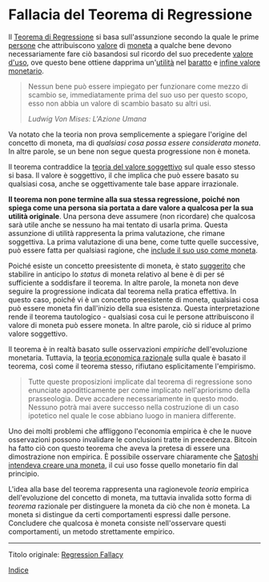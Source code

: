 # Fallacia del Teorema di Regressione



Il [Teorema di Regressione](https://wiki.mises.org/wiki/Regression_theorem) si basa sull'assunzione secondo la quale le prime [persone](ch101-glossary.md#persona) che attribuiscono [valore](ch101-glossary.md#valore) di [moneta](ch005-money-taxonomy.md) a qualche bene devono necessariamente fare ciò basandosi sul ricordo del suo precedente [valore d'uso](https://en.wikipedia.org/wiki/Use_value), ove questo bene ottiene dapprima un'[utilità](ch101-glossary.md#utilità) nel [baratto](https://it.wikipedia.org/wiki/Baratto) e [infine valore monetario](https://mises.org/library/human-action-0/html/pp/778).

> Nessun bene può essere impiegato per funzionare come mezzo di scambio se, immediatamente prima del suo uso per questo scopo, esso non abbia un valore di scambio basato su altri usi.
>
> *Ludwig Von Mises: L'Azione Umana*

Va notato che la teoria non prova semplicemente a spiegare l'origine del concetto di moneta, ma di _qualsiasi cosa possa essere considerata moneta_. In altre parole, se un bene non segue questa progressione non è moneta.

Il teorema contraddice la [teoria del valore soggettivo](https://en.wikipedia.org/wiki/Subjective_theory_of_value) sul quale esso stesso si basa. Il valore è soggettivo, il che implica che può essere basato su qualsiasi cosa, anche se oggettivamente tale base appare irrazionale.

**Il teorema non pone termine alla sua stessa regressione, poiché non spiega come una persona sia portata a dare valore a qualcosa per la sua utilità originale**. Una persona deve assumere (non ricordare) che qualcosa sarà utile anche se nessuno ha mai tentato di usarla prima. Questa assunzione di utilità rappresenta la prima valutazione, che rimane soggettiva. La prima valutazione di una bene, come tutte quelle successive, può essere fatta per qualsiasi ragione, che [include il suo uso come moneta](ch089-collectible-tautology.md).

Poiché esiste un concetto preesistente di moneta, è stato [suggerito](https://mises.org/library/cryptocurrencies-and-wider-regression-theorem) che stabilire in anticipo lo _status_ di moneta relativo al bene è di per sé sufficiente a soddisfare il teorema. In altre parole, la moneta non deve seguire la progressione indicata dal teorema nella pratica effettiva. In questo caso, poiché vi è un concetto preesistente di moneta, qualsiasi cosa può essere moneta fin dall'inizio della sua esistenza. Questa interpretazione rende il teorema tautologico - qualsiasi cosa cui le persone attribuiscono il valore di moneta può essere moneta. In altre parole, ciò si riduce al primo valore soggettivo.

Il teorema è in realtà basato sulle osservazioni _empiriche_ dell'evoluzione monetaria. Tuttavia, la [teoria economica razionale](https://en.wikipedia.org/wiki/Catallactics) sulla quale è basato il teorema, così come il teorema stesso, rifiutano esplicitamente l'empirismo.

> Tutte queste proposizioni implicate dal teorema di regressione sono enunciate apoditticamente per come implicato nell'apriorismo della prasseologia. Deve accadere necessariamente in questo modo. Nessuno potrà mai avere successo nella costruzione di un caso ipotetico nel quale le cose abbiano luogo in maniera differente.

Uno dei molti problemi che affliggono l'economia empirica è che le nuove osservazioni possono invalidare le conclusioni tratte in precedenza. Bitcoin ha fatto ciò con questo teorema che aveva la pretesa di essere una dimostrazione non empirica. È possibile osservare chiaramente che [Satoshi intendeva creare una moneta](https://bitcoin.org/bitcoin.pdf), il cui uso fosse quello monetario fin dal principio. 

L'idea alla base del teorema rappresenta una ragionevole _teoria_ empirica dell'evoluzione del concetto di moneta, ma tuttavia invalida sotto forma di _teorema_ razionale per distinguere la moneta da ciò che non è moneta. La moneta si distingue da certi comportamenti espressi dalle persone. Concludere che qualcosa è moneta consiste nell'osservare questi comportamenti, un metodo strettamente empirico. 

---

Titolo originale: [Regression Fallacy](https://github.com/libbitcoin/libbitcoin-system/wiki/Regression-Fallacy)

[Indice](/README.md)

